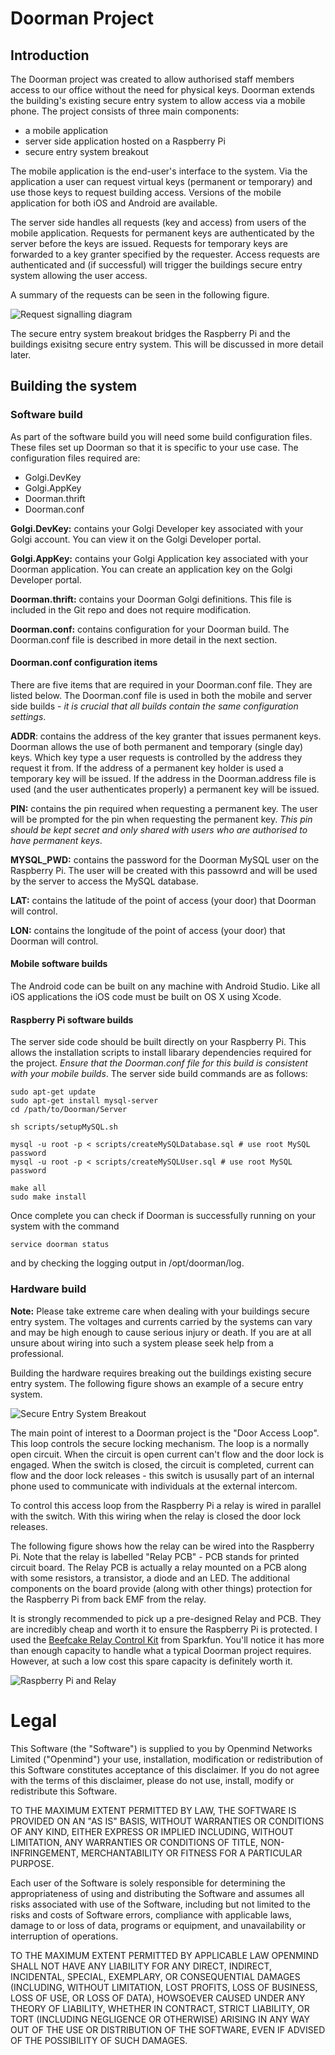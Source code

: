 # Doorman Project

## Introduction

The Doorman project was created to allow authorised staff members access to our office without the need for physical keys. Doorman extends the building's existing secure entry system to allow access via a mobile phone. The project consists of three main components:

* a mobile application
* server side application hosted on a Raspberry Pi
* secure entry system breakout

The mobile application is the end-user's interface to the system. Via the application a user can request virtual keys (permanent or temporary) and use those keys to request building access. Versions of the mobile application for both iOS and Android are available.

The server side handles all requests (key and access) from users of the mobile application. Requests for permanent keys are authenticated by the server before the keys are issued. Requests for temporary keys are forwarded to a key granter specified by the requester. Access requests are authenticated and (if successful) will trigger the buildings secure entry system allowing the user access.

A summary of the requests can be seen in the following figure.

![Request signalling diagram](drawings/ApplicationRequests.png)

The secure entry system breakout bridges the Raspberry Pi and the buildings exisitng secure entry system. This will be discussed in more detail later.

## Building the system

### Software build

As part of the software build you will need some build configuration files. These files set up Doorman so that it is specific to your use case. The configuration files required are:

* Golgi.DevKey
* Golgi.AppKey
* Doorman.thrift
* Doorman.conf

**Golgi.DevKey:** contains your Golgi Developer key associated with your Golgi account. You can view it on the Golgi Developer portal.

**Golgi.AppKey:** contains your Golgi Application key associated with your Doorman application. You can create an application key on the Golgi Developer portal. 

**Doorman.thrift:** contains your Doorman Golgi definitions. This file is included in the Git repo and does not require modification.

**Doorman.conf:** contains configuration for your Doorman build. The Doorman.conf file is described in more detail in the next section. 

#### Doorman.conf configuration items

There are five items that are required in your Doorman.conf file. They are listed below. The Doorman.conf file is used in both the mobile and server side builds - *it is crucial that all builds contain the same configuration settings*.

**ADDR**: contains the address of the key granter that issues permanent keys. Doorman allows the use of both permanent and temporary (single day) keys. Which key type a user requests is controlled by the address they request it from. If the address of a permanent key holder is used a temporary key will be issued. If the address in the Doorman.address file is used (and the user authenticates properly) a permanent key will be issued.

**PIN:** contains the pin required when requesting a permanent key. The user will be prompted for the pin when requesting the permanent key. *This pin should be kept secret and only shared with users who are authorised to have permanent keys*.

**MYSQL_PWD:** contains the password for the Doorman MySQL user on the Raspberry Pi. The user will be created with this passowrd and will be used by the server to access the MySQL database.

**LAT:** contains the latitude of the point of access (your door) that Doorman will control.

**LON:** contains the longitude of the point of access (your door) that Doorman will control.

#### Mobile software builds

The Android code can be built on any machine with Android Studio. Like all iOS applications the iOS code must be built on OS X using Xcode.

#### Raspberry Pi software builds

The server side code should be built directly on your Raspberry Pi. This allows the installation scripts to install libarary dependencies required for the project. *Ensure that the Doorman.conf file for this build is consistent with your mobile builds*. The server side build commands are as follows:

    sudo apt-get update
    sudo apt-get install mysql-server
    cd /path/to/Doorman/Server
    
    sh scripts/setupMySQL.sh
    
    mysql -u root -p < scripts/createMySQLDatabase.sql # use root MySQL password
    mysql -u root -p < scripts/createMySQLUser.sql # use root MySQL password
    
    make all
    sudo make install

Once complete you can check if Doorman is successfully running on your system with the command

    service doorman status

and by checking the logging output in /opt/doorman/log.

### Hardware build

**Note:** Please take extreme care when dealing with your buildings secure entry system. The voltages and currents carried by the systems can vary and may be high enough to cause serious injury or death. If you are at all unsure about wiring into such a system please seek help from a professional.

Building the hardware requires breaking out the buildings existing secure entry system. The following figure shows an example of a secure entry system. 

![Secure Entry System Breakout](drawings/SecureEntrySystemBreakout.png)

The main point of interest to a Doorman project is the "Door Access Loop". This loop controls the secure locking mechanism. The loop is a normally open circuit. When the circuit is open current can't flow and the door lock is engaged. When the switch is closed, the circuit is completed, current can flow and the door lock releases - this switch is ususally part of an internal phone used to communicate with individuals at the external intercom.

To control this access loop from the Raspberry Pi a relay is wired in parallel with the switch. With this wiring when the relay is closed the door lock releases.

The following figure shows how the relay can be wired into the Raspberry Pi. Note that the relay is labelled "Relay PCB" - PCB stands for printed circuit board. The Relay PCB is actually a relay mounted on a PCB along with some resistors, a transistor, a diode and an LED. The additional components on the board provide (along with other things) protection for the Raspberry Pi from back EMF from the relay. 

It is strongly recommended to pick up a pre-designed Relay and PCB. They are incredibly cheap and worth it to ensure the Raspberry Pi is protected. I used the [Beefcake Relay Control Kit](https://www.sparkfun.com/products/11042) from Sparkfun. You'll notice it has more than enough capacity to handle what a typical Doorman project requires. However, at such a low cost this spare capacity is definitely worth it.

![Raspberry Pi and Relay](drawings/RaspberryPiAndRelay.png)

# Legal

This Software (the "Software") is supplied to you by Openmind Networks
Limited ("Openmind") your use, installation, modification or
redistribution of this Software constitutes acceptance of this disclaimer.
If you do not agree with the terms of this disclaimer, please do not use,
install, modify or redistribute this Software.

TO THE MAXIMUM EXTENT PERMITTED BY LAW, THE SOFTWARE IS PROVIDED ON AN
"AS IS" BASIS, WITHOUT WARRANTIES OR CONDITIONS OF ANY KIND, EITHER
EXPRESS OR IMPLIED INCLUDING, WITHOUT LIMITATION, ANY WARRANTIES OR
CONDITIONS OF TITLE, NON-INFRINGEMENT, MERCHANTABILITY OR FITNESS FOR A
PARTICULAR PURPOSE.

Each user of the Software is solely responsible for determining the
appropriateness of using and distributing the Software and assumes all
risks associated with use of the Software, including but not limited to
the risks and costs of Software errors, compliance with applicable laws,
damage to or loss of data, programs or equipment, and unavailability or
interruption of operations.

TO THE MAXIMUM EXTENT PERMITTED BY APPLICABLE LAW OPENMIND SHALL NOT
HAVE ANY LIABILITY FOR ANY DIRECT, INDIRECT, INCIDENTAL, SPECIAL,
EXEMPLARY, OR CONSEQUENTIAL DAMAGES (INCLUDING, WITHOUT LIMITATION,
LOST PROFITS, LOSS OF BUSINESS, LOSS OF USE, OR LOSS OF DATA), HOWSOEVER
CAUSED UNDER ANY THEORY OF LIABILITY, WHETHER IN CONTRACT, STRICT
LIABILITY, OR TORT (INCLUDING NEGLIGENCE OR OTHERWISE) ARISING IN ANY
WAY OUT OF THE USE OR DISTRIBUTION OF THE SOFTWARE, EVEN IF ADVISED OF
THE POSSIBILITY OF SUCH DAMAGES.
